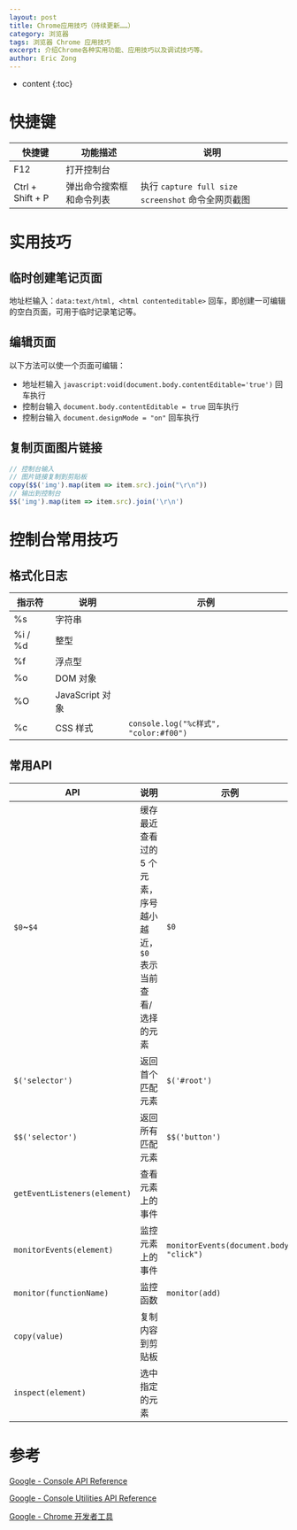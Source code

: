 ```yaml
---
layout: post
title: Chrome应用技巧（持续更新……）
category: 浏览器
tags: 浏览器 Chrome 应用技巧
excerpt: 介绍Chrome各种实用功能、应用技巧以及调试技巧等。
author: Eric Zong
---
```


* content
{:toc}
# 快捷键

| 快捷键           | 功能描述                 | 说明                                               |
| ---------------- | ------------------------ | -------------------------------------------------- |
| F12              | 打开控制台               |                                                    |
| Ctrl + Shift + P | 弹出命令搜索框和命令列表 | 执行 `capture full size screenshot` 命令全网页截图 |

# 实用技巧

## 临时创建笔记页面

地址栏输入：`data:text/html, <html contenteditable>` 回车，即创建一可编辑的空白页面，可用于临时记录笔记等。

## 编辑页面

以下方法可以使一个页面可编辑：

* 地址栏输入 `javascript:void(document.body.contentEditable='true')` 回车执行
* 控制台输入 `document.body.contentEditable = true` 回车执行
* 控制台输入 `document.designMode = "on"` 回车执行

## 复制页面图片链接

```js
// 控制台输入
// 图片链接复制到剪贴板
copy($$('img').map(item => item.src).join("\r\n"))
// 输出到控制台
$$('img').map(item => item.src).join('\r\n')
```

# 控制台常用技巧

## 格式化日志

| 指示符  | 说明            | 示例                                  |
| ------- | --------------- | ------------------------------------- |
| %s      | 字符串          |                                       |
| %i / %d | 整型            |                                       |
| %f      | 浮点型          |                                       |
| %o      | DOM 对象        |                                       |
| %O      | JavaScript 对象 |                                       |
| %c      | CSS 样式        | `console.log("%c样式", "color:#f00")` |

## 常用API

| API                          | 说明                                                         | 示例                                    |
| ---------------------------- | ------------------------------------------------------------ | --------------------------------------- |
| `$0`~`$4`                    | 缓存最近查看过的 5 个元素，序号越小越近，`$0` 表示当前查看/选择的元素 | `$0`                                    |
| `$('selector')`              | 返回首个匹配元素                                             | `$('#root')`                            |
| `$$('selector')`             | 返回所有匹配元素                                             | `$$('button')`                          |
| `getEventListeners(element)` | 查看元素上的事件                                             |                                         |
| `monitorEvents(element)`     | 监控元素上的事件                                             | `monitorEvents(document.body, "click")` |
| `monitor(functionName)`      | 监控函数                                                     | `monitor(add)`                          |
| `copy(value)`                | 复制内容到剪贴板                                             |                                         |
| `inspect(element)`           | 选中指定的元素                                               |                                         |

# 参考

[Google - Console API Reference](https://developers.google.com/web/tools/chrome-devtools/console/api)

[Google - Console Utilities API Reference](https://developers.google.com/web/tools/chrome-devtools/console/utilities)

[Google - Chrome 开发者工具](https://developers.google.com/web/tools/chrome-devtools/)
